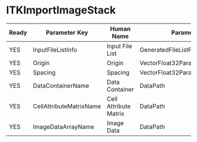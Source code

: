 # ITKImportImageStack #

| Ready | Parameter Key | Human Name | Parameter Type | Parameter Class |
|-------|---------------|------------|-----------------|----------------|
| YES | InputFileListInfo | Input File List | GeneratedFileListParameter::ValueType | GeneratedFileListParameter |
| YES | Origin | Origin | VectorFloat32Parameter::ValueType | VectorFloat32Parameter |
| YES | Spacing | Spacing | VectorFloat32Parameter::ValueType | VectorFloat32Parameter |
| YES | DataContainerName | Data Container | DataPath | DataGroupCreationParameter |
| YES | CellAttributeMatrixName | Cell Attribute Matrix | DataPath | ArrayCreationParameter |
| YES | ImageDataArrayName | Image Data | DataPath | ArrayCreationParameter |
